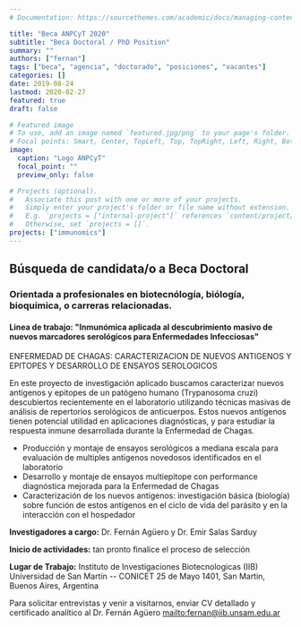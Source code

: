 ```yaml
---
# Documentation: https://sourcethemes.com/academic/docs/managing-content/

title: "Beca ANPCyT 2020"
subtitle: "Beca Doctoral / PhD Position"
summary: ""
authors: ["fernan"]
tags: ["beca", "agencia", "doctorado", "posiciones", "vacantes"]
categories: []
date: 2019-08-24
lastmod: 2020-02-27
featured: true
draft: false

# Featured image
# To use, add an image named `featured.jpg/png` to your page's folder.
# Focal points: Smart, Center, TopLeft, Top, TopRight, Left, Right, BottomLeft, Bottom, BottomRight.
image: 
  caption: "Logo ANPCyT"
  focal_point: ""
  preview_only: false

# Projects (optional).
#   Associate this post with one or more of your projects.
#   Simply enter your project's folder or file name without extension.
#   E.g. `projects = ["internal-project"]` references `content/project/deep-learning/index.md`.
#   Otherwise, set `projects = []`.
projects: ["immunomics"]
---
```


## Búsqueda de candidata/o a Beca Doctoral

### Orientada a profesionales en biotecnólogía, biólogía, bioquímica, o carreras relacionadas.

#### Linea de trabajo: "Inmunómica aplicada al descubrimiento masivo de nuevos marcadores serológicos para Enfermedades Infecciosas"

ENFERMEDAD DE CHAGAS: CARACTERIZACION DE NUEVOS ANTIGENOS Y EPITOPES Y DESARROLLO DE ENSAYOS SEROLOGICOS 

En este proyecto de investigación aplicado buscamos caracterizar nuevos
antígenos y epitopes de un patógeno humano (Trypanosoma cruzi) descubiertos
recientemente en el laboratorio utilizando técnicas masivas de análisis de
repertorios serológicos de anticuerpos. Estos nuevos antígenos tienen
potencial utilidad en aplicaciones diagnósticas, y para estudiar la
respuesta inmune desarrollada durante la Enfermedad de Chagas. 

 * Producción y montaje de ensayos serológicos a mediana escala para evaluación de multiples antigenos novedosos identificados en el laboratorio
 * Desarrollo y montaje de ensayos multiepitope con performance diagnóstica mejorada para la Enfermedad de Chagas
 * Caracterización de los nuevos antígenos: investigación básica (biología) sobre función de estos antígenos en el ciclo de vida del parásito y en la interacción con el hospedador

<!--more-->
**Investigadores a cargo:**
Dr. Fernán Agüero y Dr. Emir Salas Sarduy

**Inicio de actividades:** tan pronto finalice el proceso de selección

**Lugar de Trabajo:** 
Instituto de Investigaciones Biotecnologicas (IIB)
Universidad de San Martín -- CONICET
25 de Mayo 1401, San Martin, Buenos Aires, Argentina

Para solicitar entrevistas y venir a visitarnos, enviar CV detallado y
certificado analítico al Dr. Fernán Agüero <mailto:fernan@iib.unsam.edu.ar>
